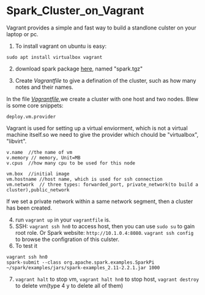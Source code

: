 # Spark_Cluster_on_Vagrant
  Vagrant provides a simple and fast way to build a standlone culster on your laptop or pc. 
  1.  To install vagrant on ubuntu is easy:
  ```console
  sudo apt install virtualbox vagrant
  ```
  2. download spark package [here](https://spark.apache.org/downloads.html), named "spark.tgz"
  
  3. Create *Vagrantfile* to give a defination of the cluster, such as how many notes and their names.
  
  In the file *[Vagrantfile](https://github.com/neoaksa/Spark_Cluster_on_Vagrant/blob/master/Spark_Cluster_Vagrant/Vagrantfile)*,we create a cluster with one host and two nodes. Blew is some core snippets:
  ```console
  deploy.vm.provider
  ```
  Vagrant is used for setting up a virtual enviorment, which is not a virtual machine itself.so we need to give the provider which chould be "virtualbox", "libvirt".
  
  ```console
  v.name  //the name of vm
  v.memory // memory, Unit=MB
  v.cpus  //how many cpu to be used for this node
  ```
  ```console
  vm.box  //initial image
  vm.hostname //host name, which is used for ssh connection
  vm.network  // three types: forwarded_port, private_network(to build a cluster),public_network
  ```
  If we set a private network within a same network segment, then a cluster has been created.
  
  4. run `vagrant up` in your `vagrantfile` is. 
  5. SSH: `vagrant ssh hn0` to access host, then you can use `sudo su` to gain root role. Or Spark website: `http://10.1.0.4:8080`. `vagrant ssh config` to browse the configration of this culster.
  6. To test it
  ```console
  vagrant ssh hn0
  spark-submit --class org.apache.spark.examples.SparkPi ~/spark/examples/jars/spark-examples_2.11-2.2.1.jar 1000

  ```
  7. `vagrant halt` to stop vm, `vagrant halt hn0` to stop host, `vagrant destroy` to delete vm(type 4 y to delete all of them)
